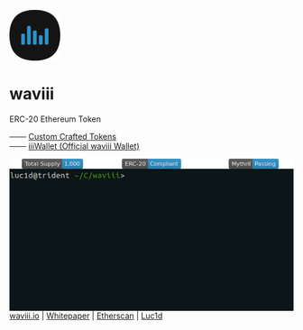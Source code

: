 ![waviii_logo](Etherscan.io/waviii_logo_small.png) 
# waviii

ERC-20 Ethereum Token

─── [Custom Crafted Tokens](https://waviii.io)<br />
─── [iiiWallet (Official waviii Wallet)](https://github.com/luc1dLife/iiiWallet)

<a href="https://etherscan.io/token/0xBA00868912Af1a409F11E9c2B5d3a9376Cb3C2E2"><img align="left" src="Etherscan.io/waviii_badges.png"></a><br />
<a href="https://etherscan.io/token/0xBA00868912Af1a409F11E9c2B5d3a9376Cb3C2E2" target="_blank"><img align="left" src="Etherscan.io/waviii.gif"></a>
<br /><br />

<div style="text-align: left">
<a href="https://waviii.io/">waviii.io</a> | <a href="https://etherscan.io/token/0xBA00868912Af1a409F11E9c2B5d3a9376Cb3C2E2">Whitepaper</a> | <a href="https://etherscan.io/token/0xBA00868912Af1a409F11E9c2B5d3a9376Cb3C2E2">Etherscan</a> | <a href="https://etherscan.io/token/0xBA00868912Af1a409F11E9c2B5d3a9376Cb3C2E2">Luc1d</a>
</div>